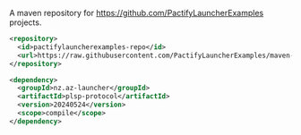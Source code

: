 A maven repository for https://github.com/PactifyLauncherExamples projects.

```xml
<repository>
  <id>pactifylauncherexamples-repo</id>
  <url>https://raw.githubusercontent.com/PactifyLauncherExamples/maven-repository/master/</url>
</repository>
```

```xml
<dependency>
  <groupId>nz.az-launcher</groupId>
  <artifactId>plsp-protocol</artifactId>
  <version>20240524</version>
  <scope>compile</scope>
</dependency>
```
